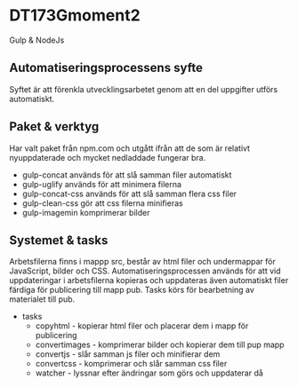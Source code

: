 # DT173Gmoment2
Gulp &amp; NodeJs

## Automatiseringsprocessens syfte
Syftet är att förenkla utvecklingsarbetet genom att en del uppgifter utförs automatiskt.

## Paket & verktyg
Har valt paket från npm.com och utgått ifrån att de som är relativt nyuppdaterade och mycket nedladdade fungerar bra.
* gulp-concat används för att slå samman filer automatiskt
* gulp-uglify används för att minimera filerna
* gulp-concat-css används för att slå samman flera css filer
* gulp-clean-css gör att css filerna minifieras
* gulp-imagemin komprimerar bilder

## Systemet & tasks
Arbetsfilerna finns i mappp src, består av html filer och undermappar för JavaScript, bilder och CSS. Automatiseringsprocessen används för att vid uppdateringar i arbetsfilerna kopieras och uppdateras även automatiskt filer färdiga för publicering till mapp pub. Tasks körs för bearbetning av materialet till pub.
* tasks 
  *  copyhtml - kopierar html filer och placerar dem i mapp för publicering 
  *  convertimages - komprimerar bilder och kopierar dem till pup mapp
  *  convertjs - slår samman js filer och minifierar dem 
  *  convertcss - komprimerar och slår samman css filer
  *  watcher - lyssnar efter ändringar som görs och uppdaterar då 

